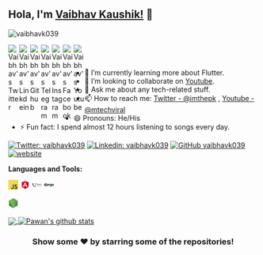 
 ## Hola, I'm [Vaibhav Kaushik!](https://vaibhav-live-portfolio.herokuapp.com/) 👋
<p align="left"> <img src="https://komarev.com/ghpvc/?username=vaibhavk039&label=Views&color=blue&style=plastic" alt="vaibhavk039" /> </p>

<a href="https://twitter.com/Vaibhav40637876">
  <img align="left" alt="Vaibhav's Twitter" width="22px" src="https://cdn.jsdelivr.net/npm/simple-icons@v3/icons/twitter.svg" />
</a>
<a href="https://www.linkedin.com/in/vaibhav-kaushik-758433122/">
  <img align="left" alt="Vaibhav's Linkdein" width="22px" src="https://cdn.jsdelivr.net/npm/simple-icons@v3/icons/linkedin.svg" />
</a>
<a href="https://github.com/iampawan">
  <img align="left" alt="Vaibhav's Github" width="22px" src="https://cdn.jsdelivr.net/npm/simple-icons@v3/icons/github.svg" />
</a>
<a href="https://t.me/vaibhavk039">
  <img align="left" alt="Vaibhav's Telegram" width="22px" src="https://cdn.jsdelivr.net/npm/simple-icons@v3/icons/telegram.svg" />
</a>
<a href="https://instagram.com/vaibhavk039/">
  <img align="left" alt="Vaibhav's Instagram" width="22px" src="https://cdn.jsdelivr.net/npm/simple-icons@v3/icons/instagram.svg" />
</a>
<a href="https://www.facebook.com/vibhu.sharma.963871/">
  <img align="left" alt="Vaibhav's Facebook" width="22px" src="https://cdn.jsdelivr.net/npm/simple-icons@v3/icons/facebook.svg" />
</a>
<a href="https://www.youtube.com/channel/UC0C5gqyEGXUhtCrBBf1DLqw">
  <img align="left" alt="Vaibhav's Youtube" width="22px" src="https://cdn.jsdelivr.net/npm/simple-icons@v3/icons/youtube.svg" />
</a>

<br/>
<br/>



- 🌱 I’m currently learning more about Flutter.
- 👯 I’m looking to collaborate on [Youtube](https://www.youtube.com/channel/UC0C5gqyEGXUhtCrBBf1DLqw).
- 💬 Ask me about any tech-related stuff.
- 📫 How to reach me: [Twitter - @imthepk](https://twitter.com/Vaibhav40637876) , [Youtube - @mtechviral](https://www.youtube.com/channel/UC0C5gqyEGXUhtCrBBf1DLqw)
- 😄 Pronouns: He/His
- ⚡ Fun fact: I spend almost 12 hours listening to songs every day.

[![Twitter: vaibhavk039](https://img.shields.io/twitter/follow/imthepk?style=social)](https://twitter.com/Vaibhav40637876)
[![Linkedin: vaibhavk039](https://img.shields.io/badge/-imthepk-blue?style=flat-square&logo=Linkedin&logoColor=white&link=https://www.linkedin.com/in/imthepk/)](https://www.linkedin.com/in/vaibhav-kaushik-758433122/)
[![GitHub vaibhavk039](https://img.shields.io/github/followers/iampawan?label=follow&style=social)](https://github.com/vaibhavk039)
[![website](https://img.shields.io/badge/PortfolioWebsite-pawan.live-2648ff?style=flat-square&logo=google-chrome)](https://vaibhav-live-portfolio.herokuapp.com/)


**Languages and Tools:**  


<code><img height="20" src="https://raw.githubusercontent.com/github/explore/80688e429a7d4ef2fca1e82350fe8e3517d3494d/topics/javascript/javascript.png"></code>
<code><img height="20" src="https://raw.githubusercontent.com/github/explore/80688e429a7d4ef2fca1e82350fe8e3517d3494d/topics/angular/angular.png"></code>
<code><img height="20" src="https://raw.githubusercontent.com/github/explore/80688e429a7d4ef2fca1e82350fe8e3517d3494d/topics/flask/flask.png"></code>
<code><img height="20" src="https://raw.githubusercontent.com/github/explore/80688e429a7d4ef2fca1e82350fe8e3517d3494d/topics/django/django.png"></code>


<code><img height="20" src="https://raw.githubusercontent.com/github/explore/80688e429a7d4ef2fca1e82350fe8e3517d3494d/topics/nodejs/nodejs.png"></code>    

<a href="https://github.com/vaibhavk039">
  <img align="center" src="https://github-readme-stats.vercel.app/api/top-langs/?username=vaibhavk039&theme=light&hide_langs_below=1" />
</a>
<a href="https://github.com/vaibhavk039">
 <img align="center" src="https://github-readme-stats.vercel.app/api?username=vaibhavk039&show_icons=true&theme=light&line_height=27" alt="Pawan's github stats"/>
</a>


<div align="center">

### Show some ❤️ by starring some of the repositories!

</div>
